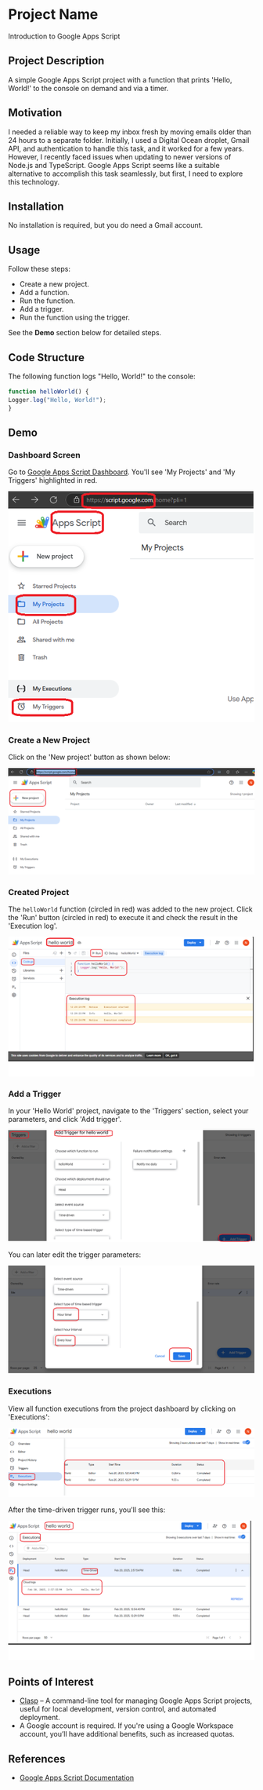 
<h1>Project Name</h1>
<p>Introduction to Google Apps Script</p>

<h2>Project Description</h2>
<p>A simple Google Apps Script project with a function that prints 'Hello, World!' to the console on demand and via a timer.</p>

<h2>Motivation</h2>
<p>
    I needed a reliable way to keep my inbox fresh by moving emails older than 24 hours to a separate folder. Initially, I used a Digital Ocean droplet, Gmail API, and authentication to handle this task, and it worked for a few years. 
    However, I recently faced issues when updating to newer versions of Node.js and TypeScript. Google Apps Script seems like a suitable alternative to accomplish this task seamlessly, but first, I need to explore this technology.
</p>

<h2>Installation</h2>
<p>No installation is required, but you do need a Gmail account.</p>

<h2>Usage</h2>
<p>Follow these steps:</p>
<ul>
    <li>Create a new project.</li>
    <li>Add a function.</li>
    <li>Run the function.</li>
    <li>Add a trigger.</li>
    <li>Run the function using the trigger.</li>
</ul>
<p>See the <strong>Demo</strong> section below for detailed steps.</p>

<h2>Code Structure</h2>
<p>The following function logs "Hello, World!" to the console:</p>

```js
function helloWorld() {
Logger.log("Hello, World!");
}
```

<h2>Demo</h2>

<h3>Dashboard Screen</h3>
<p>Go to <a href="https://script.google.com" target="_blank">Google Apps Script Dashboard</a>. You'll see 'My Projects' and 'My Triggers' highlighted in red.</p>
<img src="./figs/dashboard.png" alt="Google Apps Script Dashboard">

<h3>Create a New Project</h3>
<p>Click on the 'New project' button as shown below:</p>
<img src="./figs/create-new-project.png" alt="Create a new project">

<h3>Created Project</h3>
<p>The <code>helloWorld</code> function (circled in red) was added to the new project. Click the 'Run' button (circled in red) to execute it and check the result in the 'Execution log'.</p>
<img src="./figs/created-hello-world-project.png" alt="Created Hello World project">

<h3>Add a Trigger</h3>
<p>In your 'Hello World' project, navigate to the 'Triggers' section, select your parameters, and click 'Add trigger'.</p>
<img src="./figs/add-trigger-for-hello-world-project.png" alt="Add trigger for Hello World project">

<p>You can later edit the trigger parameters:</p>
<img src="./figs/edit-trigger.png" alt="Edit trigger">

<h3>Executions</h3>
<p>View all function executions from the project dashboard by clicking on 'Executions':</p>
<img src="./figs/ecexutions.png" alt="View function executions">

<p>After the time-driven trigger runs, you'll see this:</p>
<img src="./figs/time-driven-execution.png" alt="Time-driven execution">

<h2>Points of Interest</h2>
<ul>
    <li><a href="https://www.npmjs.com/package/@google/clasp" target="_blank">Clasp</a> – A command-line tool for managing Google Apps Script projects, useful for local development, version control, and automated deployment.</li>
    <li>A Google account is required. If you're using a Google Workspace account, you’ll have additional benefits, such as increased quotas.</li>
</ul>

<h2>References</h2>
<ul>
    <li><a href="https://developers.google.com/apps-script" target="_blank">Google Apps Script Documentation</a></li>
</ul>

